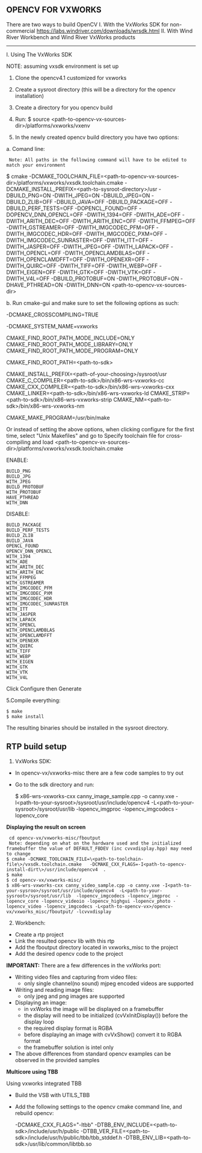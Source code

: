 OPENCV FOR VXWORKS
-------------------

There are two ways to build OpenCV
 I. With the VxWorks SDK for non-commercial https://labs.windriver.com/downloads/wrsdk.html
II. With  Wind River Workbench and Wind River VxWorks products 

------------
I. Using The VxWorks SDK

NOTE: assuming vxsdk environment is set up

1. Clone the opencv4.1 customized for vxworks

2. Create a sysroot directory (this will be a directory for the opencv installation)

3. Create a directory for you opencv build 

4. Run:
   $  source <path-to-opencv-vx-sources-dir\>/platforms/vxworks/vxenv

5. In the newly created opencv build directory  you have two options:

 a. Comand line:

     Note: All paths in the following command will have to be edited to match your environment 


 $ cmake -DCMAKE_TOOLCHAIN_FILE=\<path-to-opencv-vx-sources-dir\>/platforms/vxworks/vxsdk.toolchain.cmake -DCMAKE_INSTALL_PREFIX=\<path-to-sysroot-directory\>/usr -DBUILD_PNG=ON  -DWITH_JPEG=ON -DBUILD_JPEG=ON -DBUILD_ZLIB=OFF -DBUILD_JAVA=OFF -DBUILD_PACKAGE=OFF -DBUILD_PERF_TESTS=OFF -DOPENCL_FOUND=OFF -DOPENCV_DNN_OPENCL=OFF -DWITH_1394=OFF -DWITH_ADE=OFF -DWITH_ARITH_DEC=OFF -DWITH_ARITH_ENC=OFF -DWITH_FFMPEG=OFF -DWITH_GSTREAMER=OFF -DWITH_IMGCODEC_PFM=OFF -DWITH_IMGCODEC_HDR=OFF -DWITH_IMGCODEC_PXM=OFF -DWITH_IMGCODEC_SUNRASTER=OFF -DWITH_ITT=OFF -DWITH_JASPER=OFF -DWITH_JPEG=OFF -DWITH_LAPACK=OFF -DWITH_OPENCL=OFF -DWITH_OPENCLAMDBLAS=OFF -DWITH_OPENCLAMDFFT=OFF -DWITH_OPENEXR=OFF  -DWITH_QUIRC=OFF -DWITH_TIFF=OFF -DWITH_WEBP=OFF -DWITH_EIGEN=OFF -DWITH_GTK=OFF -DWITH_VTK=OFF -DWITH_V4L=OFF -DBUILD_PROTOBUF=ON -DWITH_PROTOBUF=ON -DHAVE_PTHREAD=ON -DWITH_DNN=ON  \<path-to-opencv-vx-sources-dir\> 



 b. Run cmake-gui and make sure to set the following options as such:



-DCMAKE_CROSSCOMPILING=TRUE

-DCMAKE_SYSTEM_NAME=vxworks

CMAKE_FIND_ROOT_PATH_MODE_INCLUDE=ONLY
CMAKE_FIND_ROOT_PATH_MODE_LIBRARY=ONLY
CMAKE_FIND_ROOT_PATH_MODE_PROGRAM=ONLY

CMAKE_FIND_ROOT_PATH=\<path-to-sdk>

CMAKE_INSTALL_PREFIX=\<path-of-your-choosing\>/sysroot/usr
CMAKE_C_COMPILER=\<path-to-sdk\>/bin/x86-wrs-vxworks-cc
CMAKE_CXX_COMPILER=\<path-to-sdk\>/bin/x86-wrs-vxworks-cxx
CMAKE_LINKER=\<path-to-sdk\>/bin/x86-wrs-vxworks-ld
CMAKE_STRIP=\<path-to-sdk\>/bin/x86-wrs-vxworks-strip
CMAKE_NM=\<path-to-sdk\>/bin/x86-wrs-vxworks-nm

CMAKE_MAKE_PROGRAM=/usr/bin/make

 

Or instead of setting the above options, when clicking configure for the first time, select "Unix Makefiles" and go to Specify toolchain file for cross-compiling and load  <path-to-opencv-vx-sources-dir\>/platforms/vxworks/vxsdk.toolchain.cmake

 

ENABLE:

    BUILD_PNG
    BUILD_JPG
    WITH_JPEG
    BUILD_PROTOBUF
    WITH_PROTOBUF
    HAVE_PTHREAD
    WITH_DNN
 

DISABLE:

    BUILD_PACKAGE 
    BUILD_PERF_TESTS 
    BUILD_ZLIB 
    BUILD_JAVA 
    OPENCL_FOUND 
    OPENCV_DNN_OPENCL 
    WITH_1394 
    WITH_ADE 
    WITH_ARITH_DEC 
    WITH_ARITH_ENC 
    WITH_FFMPEG 
    WITH_GSTREAMER 
    WITH_IMGCODEC_PFM
    WITH_IMGCODEC_PXM
    WITH_IMGCODEC_HDR
    WITH_IMGCODEC_SUNRASTER
    WITH_ITT
    WITH_JASPER
    WITH_LAPACK
    WITH_OPENCL
    WITH_OPENCLAMDBLAS
    WITH_OPENCLAMDFFT
    WITH_OPENEXR
    WITH_QUIRC
    WITH_TIFF
    WITH_WEBP
    WITH_EIGEN
    WITH_GTK
    WITH_VTK 
    WITH_V4L

 

Click Configure then Generate

 
5.Compile everything:

    $ make 
    $ make install

 

The resulting binaries  should be installed in the sysroot directory.


RTP build setup
---------------

1. VxWorks  SDK:

-  In opencv-vx/vxworks-misc there are a few code samples to try out
-  Go to the sdk directory and run:

    $ x86-wrs-vxworks-cxx canny_image_sample.cpp -o canny.vxe -I<path-to-your-sysroot\>/sysroot/usr/include/opencv4 -L<path-to-your-sysroot\>/sysroot/usr/lib -lopencv_imgproc -lopencv_imgcodecs -lopencv_core

**Displaying the result on screen**

     cd opencv-vx/vxworks-misc/fboutput
     Note: depending on what on the hardware used and the initialized framebuffer the value of DEFAULT_FBDEV (inc cvvxdisplay.hpp) may need to change 
    $ cmake -DCMAKE_TOOLCHAIN_FILE=\<path-to-toolchain-file\>/vxsdk.toolchain.cmake   -DCMAKE_CXX_FLAGS=-I<path-to-opencv-install-dirt\>/usr/include/opencv4  .
    $ make 
    $ cd opencv-vx/vxworks-misc/
    $ x86-wrs-vxworks-cxx canny_video_sample.cpp -o canny.vxe -I<path-to-your-sysroo>/sysroot/usr/include/opencv4  -L<path-to-your-sysroot>/sysroot/usr/lib  -lopencv_imgcodecs -lopencv_imgproc  -lopencv_core -lopencv_videoio -lopencv_highgui -lopencv_photo -lopencv_video -lopencv_imgcodecs -L<path-to-opencv-vx>/opencv-vx/vxworks_misc/fboutput/ -lcvvxdisplay

2. Workbench:

- Create a rtp project
- Link the resulted opencv lib with this rtp
- Add the fboutput directory located in vxworks_misc to the project
- Add the desired opencv code to the project


 **IMPORTANT:** There are a few differences in the vxWorks port:

 - Writing video files and capturing from video files:  
    - only single channel(no sound) mjpeg encoded videos are supported
 - Writing and reading image files:  
     - only jpeg and png images are supported
 - Displaying an image:  
    - in vxWorks the image will be displayed on a framebuffer  
    - the display will need to be initialized (cvVxInitDisplay()) before the display loop
    - the required display format is RGBA  
    - before displaying an image with cvVxShow() convert it to RGBA format  
    - the framebuffer solution is intel only
 - The above differences from standard opencv examples can be observed in the provided samples


**Multicore using TBB**

Using vxworks integrated TBB 

- Build the VSB with UTILS_TBB
- Add the following settings to the opencv cmake command line, and rebuild opencv:

    -DCMAKE_CXX_FLAGS="-ltbb" 
    -DTBB_ENV_INCLUDE=\<path-to-sdk\>/include/usr/h/public 
    -DTBB_VER_FILE=\<path-to-sdk\>/include/usr/h/public/tbb/tbb_stddef.h 
    -DTBB_ENV_LIB=\<path-to-sdk\>/usr/lib/common/libtbb.so 

